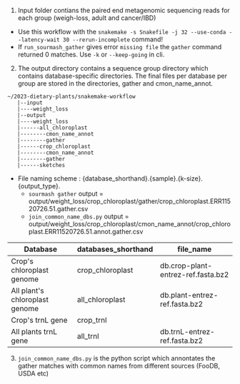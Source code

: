 1. Input folder contians the paired end metagenomic sequencing reads for each group (weigh-loss, adult and cancer/IBD)
- Use this workflow with the `snakemake -s Snakefile -j 32 --use-conda --latency-wait 30 --rerun-incomplete` command!
- If `run_sourmash_gather` gives error `missing file` the `gather` command returned 0 matches. Use `-k` or `--keep-going` in cli.


2. The output directory contains a sequence group directory which contains database-specific directories. The final files per database per group are stored in the directories, gather and cmon_name_annot.
```
~/2023-dietary-plants/snakemake-workflow
   |--input
   |----weight_loss
   |--output
   |----weight_loss
   |------all_chloroplast
   |--------cmon_name_annot
   |--------gather
   |------crop_chloroplast
   |--------cmon_name_annot
   |--------gather
   |------sketches
```

- File naming scheme : {database_shorthand}.{sample}.{k-size}.{output_type}. 
    - `sourmash gather` output = output/weight_loss/crop_chloroplast/gather/crop_chloroplast.ERR11520726.51.gather.csv
    - `join_common_name_dbs.py` output = output/weight_loss/crop_chloroplast/cmon_name_annot/crop_chloroplast.ERR11520726.51.annot.gather.csv

| Database                       | databases_shorthand   | file_name                          |
|--------------------------------|-------------|------------------------------------|
| Crop's chloroplast genome      | crop_chloroplast | db.crop-plant-entrez-ref.fasta.bz2 |
| All plant's chloroplast genome | all_chloroplast  | db.plant-entrez-ref.fasta.bz2      |
| Crop's trnL gene               | crop_trnl   |                                    |
| All plants trnL gene           | all_trnl    | db.trnL-entrez-ref.fasta.bz2       |


3. `join_common_name_dbs.py` is the python script which annontates the gather matches with common names from different sources (FooDB, USDA etc)
